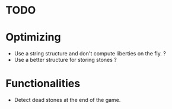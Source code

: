 TODO
==

# Optimizing

- Use a string structure and don't compute liberties on the fly. ? 
- Use a better structure for storing stones ?

# Functionalities

- Detect dead stones at the end of the game.

